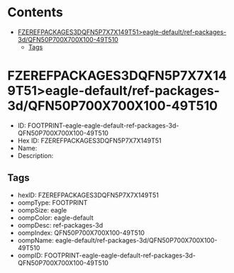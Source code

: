 



Contents
========

* [FZEREFPACKAGES3DQFN5P7X7X149T51>eagle-default/ref-packages-3d/QFN50P700X700X100-49T510](#fzerefpackages3dqfn5p7x7x149t51eagle-defaultref-packages-3dqfn50p700x700x100-49t510)
	* [Tags](#tags)

# FZEREFPACKAGES3DQFN5P7X7X149T51>eagle-default/ref-packages-3d/QFN50P700X700X100-49T510

- ID: FOOTPRINT-eagle-eagle-default-ref-packages-3d-QFN50P700X700X100-49T510
- Hex ID: FZEREFPACKAGES3DQFN5P7X7X149T51
- Name: 
- Description: 

## Tags

- hexID: FZEREFPACKAGES3DQFN5P7X7X149T51
- oompType: FOOTPRINT
- oompSize: eagle
- oompColor: eagle-default
- oompDesc: ref-packages-3d
- oompIndex: QFN50P700X700X100-49T510
- oompName: eagle-default/ref-packages-3d/QFN50P700X700X100-49T510
- oompID: FOOTPRINT-eagle-eagle-default-ref-packages-3d-QFN50P700X700X100-49T510
